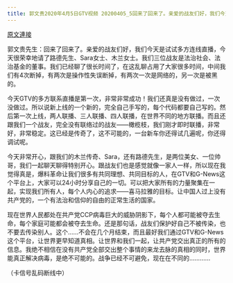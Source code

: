 ```yaml
---
title: 郭文贵2020年4月5日GTV视频 20200405_5回来了回来了。亲爱的战友们好，我们今天是试试多方连线直播
---
```


[原文連接](https://gnews.org/ThreadView/53478474)

郭文贵先生：回来了回来了。亲爱的战友们好，我们今天是试试多方连线直播，今天很荣幸地请了路德先生、Sara女士、木兰女士。我们三位战友是法治社会、法治基金的董事。我们已经聊了很长时间了，在这乱聊占用了大家很多时间，中间我们有4次断掉，有两次是操作性失误断掉，有两次一次是网络的，另一次是被黑的。

今天GTV的多方联系直播是第一次，非常非常成功！我们还真是没有做过，一次没做过。所以说新上线的一个新的，完全自己手写的，每个代码都要自己写的。然后第一次上线，两人联播、三人联播、四人联播，在世界不同的地方联播。而且还跟我们一个战友，完全没有联络过的战友——橄榄枝，我们刚才即时联播，非常好，非常稳定。这已经是传奇了，这不可能的，一台新车你还得试几遍呢，你还得调试呢。

今天非常开心，跟我们的木兰传奇、Sara，还有路德先生，是两位美女、一位帅哥，我们一起聊天聊得特别开心。跟战友们也是感觉就像一家人一样，所以现在我觉得真是，爆料革命让我们很多有共同理想、共同目标的人，在GTV和G-News这个平台上，大家可以24小时分享自己的一切。可以把大家所有的力量聚集在一起，实现我们所有人，每个人内心的追求——喜马拉雅的目标。让中国人过上没有共产党的，一个有法治和信仰的自由的正常生活的国家。

现在世界人民都处在共产党CCP病毒巨大的威胁阴影下，每个人都可能被夺去生命，每个家庭可能都会被夺去生命。还是那句话，战友们保护好自己不被传染，也不要去传染别人。这个……不会在几个月结束，而且最好我们通过GTV和G-News这个平台，让世界更早知道真相。让世界和我们一起，让共产党交出真正的所有的信息。我绝不相信在没有共产党全部交出整个事情的来龙去脉的真相的同时，世界能真正解决病毒，是绝不可能的。战争已经不可避免，现在在不同的…………

（卡信号乱码断线中）
